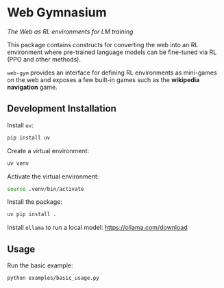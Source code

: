 # Web Gymnasium

*The Web as RL environments for LM training*

This package contains constructs for converting the web into an RL environment
where pre-trained language models can be fine-tuned via RL (PPO and other
methods).

`web-gym` provides an interface for defining RL environments as mini-games
on the web and exposes a few built-in games such as the **wikipedia navigation**
game.

## Development Installation

Install `uv`:

```bash
pip install uv
```

Create a virtual environment:

```bash
uv venv
```

Activate the virtual environment:

```bash
source .venv/bin/activate
```

Install the package:

```bash
uv pip install .
```

Install `ollama` to run a local model: https://ollama.com/download

## Usage

Run the basic example:

```bash
python examples/basic_usage.py
```
